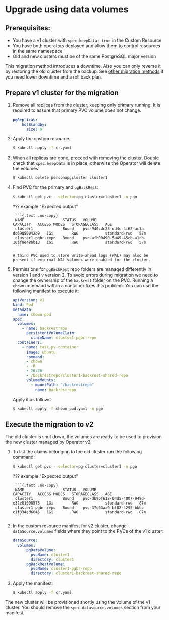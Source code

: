# Upgrade using data volumes

## Prerequisites:

- You have a v1 cluster with `spec.keepData: true` in the Custom Resource
- You have both operators deployed and allow them to control resources in the same namespace
- Old and new clusters must be of the same PostgreSQL major version

This migration method introduces a downtime. Also you can only reverse it by restoring the old cluster from the backup. See [other migration methods](update.md) if you need lower downtime and a roll back plan.

## Prepare v1 cluster for the migration

1. Remove all replicas from the cluster, keeping only primary running. It is required to assure that primary PVC volume does not change.
    
    ```yaml
    pgReplicas:
        hotStandby:
          size: 0
    ```

2. Apply the custom resource.

    ```{.bash data-prompt="$"}
    $ kubectl apply -f cr.yaml
    ```

3. When all replicas are gone, proceed with removing the cluster. Double check that `spec.keepData` is in place, otherwise the Operator will delete the volumes.

    ```{.bash data-prompt="$"}
    $ kubectl delete perconapgcluster cluster1
    ```

4. Find PVC for the primary and `pgBackRest`:

    ```{.bash data-prompt="$"}
    $ kubectl get pvc --selector=pg-cluster=cluster1 -n pgo
    ```

    ??? example "Expected output"

        ```{.text .no-copy}
        NAME                 STATUS   VOLUME                                     CAPACITY   ACCESS MODES   STORAGECLASS   AGE
        cluster1             Bound    pvc-940cdc23-cd4c-4f62-ac3a-dc69850042b0   1Gi        RWO            standard-rwo   57m
        cluster1-pgbr-repo   Bound    pvc-afb00490-5a45-45cb-a1cb-10af8e48bb13   1Gi        RWO            standard-rwo   57m
        ```

       A third PVC used to store write-ahead logs (WAL) may also be present if external WAL volumes were enabled for the cluster.

5. Permissions for `pgBackRest` repo folders are managed differently in version 1 and v version 2. To avoid errors during migration we need to change the ownership of the `backrest` folder on the PVC. Running a `chown` command within a container fixes this problem. 
    You can use the following manifest to execute it:

    ```yaml title="chown-pod.yaml"
    apiVersion: v1
    kind: Pod
    metadata:
      name: chown-pod
    spec:
      volumes:
        - name: backrestrepo
          persistentVolumeClaim:
            claimName: cluster1-pgbr-repo
      containers:
        - name: task-pv-container
          image: ubuntu
          command:
          - chown
          - -R
          - 26:26
          - /backrestrepo/cluster1-backrest-shared-repo
          volumeMounts:
            - mountPath: "/backrestrepo"
              name: backrestrepo
    ```
    
    Apply it as follows:
    
    ```{.bash data-prompt="$"}
    $ kubectl apply -f chown-pod.yaml -n pgo
    ```

## Execute the migration to v2

The old cluster is shut down, the volumes are ready to be used to provision the new cluster managed by Operator v2.

1. To list the claims belonging to the old cluster run the following command:

    ```{.bash data-prompt="$"}
    $ kubectl get pvc --selector=pg-cluster=cluster1 -n pgo
    ```

    ??? example "Expected output"

        ```{.text .no-copy}
        NAME                 STATUS   VOLUME                                     CAPACITY   ACCESS MODES   STORAGECLASS   AGE
        cluster1             Bound    pvc-db9bf618-04d5-4807-948d-e32e81098575   1Gi        RWO            standard-rwo   87m
        cluster1-pgbr-repo   Bound    pvc-37d93aa9-bf02-4295-bbbc-c1f834ed6045   1Gi        RWO            standard-rwo   87m
        ```

2. In the custom resource manifest for v2 cluster, change `dataSource.volumes` fields where they point to the PVCs of the v1 cluster:

    ```yaml
    dataSource:
      volumes:
          pgDataVolume:
            pvcName: cluster1
            directory: cluster1
          pgBackRestVolume:
            pvcName: cluster1-pgbr-repo
            directory: cluster1-backrest-shared-repo
    ```

3. Apply the manifest:

    ```{.bash data-prompt="$"}
    $ kubectl apply -f cr.yaml
    ```

The new cluster will be provisioned shortly using the volume of the v1 cluster. You should remove the `spec.datasource.volumes` section from your manifest.
